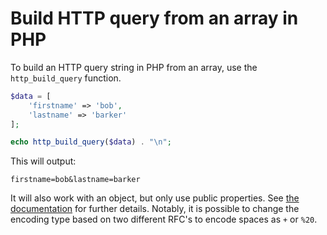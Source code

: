 # Build HTTP query from an array in PHP

To build an HTTP query string in PHP from an array, use the `http_build_query` function.

```php
$data = [ 
    'firstname' => 'bob',
    'lastname' => 'barker'
];

echo http_build_query($data) . "\n";
```

This will output:
```
firstname=bob&lastname=barker
```

It will also work with an object, but only use public properties. See [the documentation](https://secure.php.net/manual/en/function.http-build-query.php) for further details. Notably, it is possible to change the encoding type based on two different RFC's to encode spaces as `+` or `%20`.
